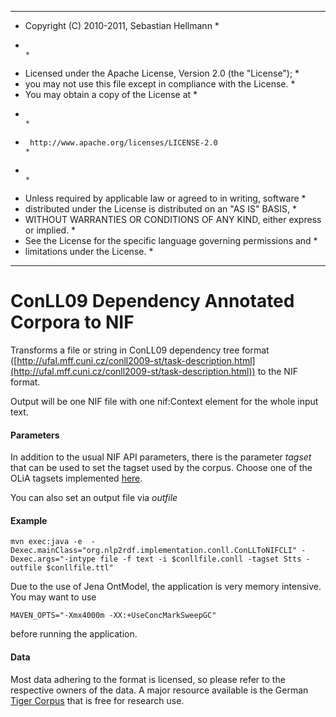 ******************************************************************************
*  Copyright (C) 2010-2011, Sebastian Hellmann                               *
*                                                                            *
*  Licensed under the Apache License, Version 2.0 (the "License");           *
*  you may not use this file except in compliance with the License.          *
*  You may obtain a copy of the License at                                   *
*                                                                            *
*      http://www.apache.org/licenses/LICENSE-2.0                            *
*                                                                            *
*  Unless required by applicable law or agreed to in writing, software       *
*  distributed under the License is distributed on an "AS IS" BASIS,         *
*  WITHOUT WARRANTIES OR CONDITIONS OF ANY KIND, either express or implied.  *
*  See the License for the specific language governing permissions and       *
*  limitations under the License.                                            *
******************************************************************************

ConLL09 Dependency Annotated Corpora to NIF
=================

Transforms a file or string in ConLL09 dependency tree format ([http://ufal.mff.cuni.cz/conll2009-st/task-description.html](http://ufal.mff.cuni.cz/conll2009-st/task-description.html)) to the NIF format.

Output will be one NIF file with one nif:Context element for the whole input text.

#### Parameters

In addition to the usual NIF API parameters, there is the parameter *tagset* that can be used to set the tagset used by the corpus. Choose one of the OLiA tagsets implemented [here](https://github.com/NLP2RDF/software/tree/master/java-maven/vocabularymodule/OLiA/src/main/java/org/nlp2rdf/vm/olia/models).

You can also set an output file via *outfile*
 

#### Example 

```Shell
mvn exec:java -e  -Dexec.mainClass="org.nlp2rdf.implementation.conll.ConLLToNIFCLI" -Dexec.args="-intype file -f text -i $conllfile.conll -tagset Stts -outfile $conllfile.ttl" 
```

Due to the use of Jena OntModel, the application is very memory intensive. You may want to use

```Shell
MAVEN_OPTS="-Xmx4000m -XX:+UseConcMarkSweepGC"
```

before running the application.


#### Data

Most data adhering to the format is licensed, so please refer to the respective owners of the data. A major resource available is the German [Tiger Corpus](http://www.ims.uni-stuttgart.de/forschung/ressourcen/korpora/tiger.html) that is free for research use.
